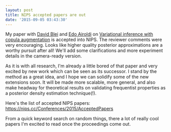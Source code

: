 ```yaml
---
layout: post
title: NIPS accepted papers are out
date: '2015-09-05 03:43:30'
---
```


My paper with [David Blei](http://www.cs.columbia.edu/~blei/) and [Edo Airoldi](http://www.people.fas.harvard.edu/~airoldi/) on [Variational inference with copula augmentation](http://arxiv.org/abs/1506.03159) is accepted into NIPS. The reviewer comments were very encouraging. Looks like higher quality posterior approximations are a worthy pursuit after all! We'll add some clarifications and more experiment details in the camera-ready version.

As it is with all research, I'm already a little bored of that paper and very excited by new work which can be seen as its successor. I stand by the method as a great idea, and I hope we can solidify some of the new extensions soon. It will be made more scalable, more general, and also make headway for theoretical results on validating frequentist properties as a posterior density estimation technique(!).

Here's the list of accepted NIPS papers: https://nips.cc/Conferences/2015/AcceptedPapers

From a quick keyword search on random things, there a lot of really cool papers I'm excited to read once the proceedings come out.